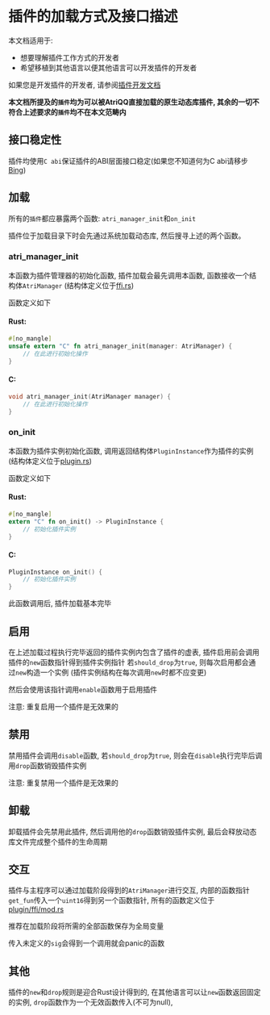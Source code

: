 # 插件的加载方式及接口描述

本文档适用于: 
- 想要理解插件工作方式的开发者
- 希望移植到其他语言以便其他语言可以开发插件的开发者

如果您是开发插件的开发者, 请参阅[插件开发文档](atri_plugin/README.md)


**本文档所提及的`插件`均为可以被AtriQQ直接加载的原生动态库插件,
其余的一切不符合上述要求的`插件`均不在本文范畴内**

## 接口稳定性
插件均使用`C abi`保证插件的ABI层面接口稳定(如果您不知道何为C abi请移步[Bing](https://www.bing.com))

## 加载
所有的`插件`都应暴露两个函数:
`atri_manager_init`和`on_init`

插件位于加载目录下时会先通过系统加载动态库,
然后搜寻上述的两个函数。

### atri_manager_init
本函数为插件管理器的初始化函数,
插件加载会最先调用本函数,
函数接收一个结构体`AtriManager`
(结构体定义位于[ffi.rs](atri_ffi/src/ffi.rs))

函数定义如下
#### Rust:
```rust
#[no_mangle]
unsafe extern "C" fn atri_manager_init(manager: AtriManager) {
    // 在此进行初始化操作
}
```
#### C:
```c
void atri_manager_init(AtriManager manager) {
    // 在此进行初始化操作
}
```

### on_init
本函数为插件实例初始化函数,
调用返回结构体`PluginInstance`作为插件的实例
(结构体定义位于[plugin.rs](atri_ffi/src/plugin.rs))

函数定义如下
#### Rust:
```rust
#[no_mangle]
extern "C" fn on_init() -> PluginInstance {
    // 初始化插件实例
}
```
#### C:
```c
PluginInstance on_init() {
    // 初始化插件实例
}
```

此函数调用后, 插件加载基本完毕

## 启用
在上述加载过程执行完毕返回的插件实例内包含了插件的虚表,
插件启用前会调用插件的`new`函数指针得到插件实例指针
若`should_drop`为`true`,
则每次启用都会通过`new`构造一个实例
(插件实例结构在每次调用`new`时都不应变更)

然后会使用该指针调用`enable`函数用于启用插件

注意: 重复启用一个插件是无效果的

## 禁用
禁用插件会调用`disable`函数,
若`should_drop`为`true`,
则会在`disable`执行完毕后调用`drop`函数销毁插件实例

注意: 重复禁用一个插件是无效果的

## 卸载
卸载插件会先禁用此插件,
然后调用他的`drop`函数销毁插件实例,
最后会释放动态库文件完成整个插件的生命周期

## 交互
插件与主程序可以通过加载阶段得到的`AtriManager`进行交互,
内部的函数指针`get_fun`传入一个`uint16`得到另一个函数指针,
所有的函数定义位于[plugin/ffi/mod.rs](src/plugin/ffi/mod.rs)

推荐在加载阶段将所需的全部函数保存为全局变量

传入未定义的`sig`会得到一个调用就会panic的函数

## 其他
插件的`new`和`drop`规则是迎合Rust设计得到的,
在其他语言可以让`new`函数返回固定的实例,
`drop`函数作为一个无效函数传入(不可为null),